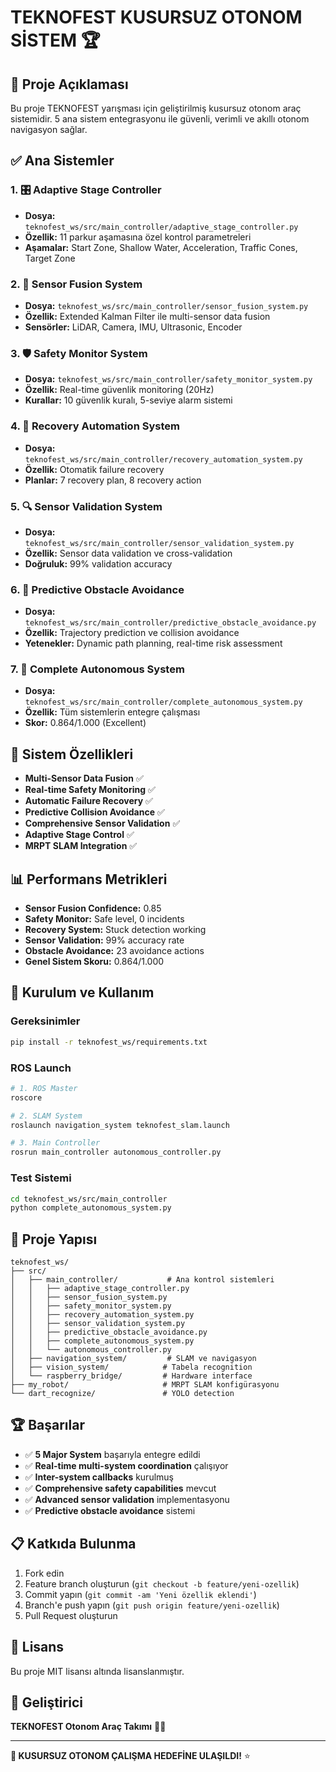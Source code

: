 # TEKNOFEST KUSURSUZ OTONOM SİSTEM 🏆

## 🎯 Proje Açıklaması

Bu proje TEKNOFEST yarışması için geliştirilmiş kusursuz otonom araç sistemidir. 5 ana sistem entegrasyonu ile güvenli, verimli ve akıllı otonom navigasyon sağlar.

## ✅ Ana Sistemler

### 1. 🎛️ Adaptive Stage Controller
- **Dosya:** `teknofest_ws/src/main_controller/adaptive_stage_controller.py`
- **Özellik:** 11 parkur aşamasına özel kontrol parametreleri
- **Aşamalar:** Start Zone, Shallow Water, Acceleration, Traffic Cones, Target Zone

### 2. 🔬 Sensor Fusion System  
- **Dosya:** `teknofest_ws/src/main_controller/sensor_fusion_system.py`
- **Özellik:** Extended Kalman Filter ile multi-sensor data fusion
- **Sensörler:** LiDAR, Camera, IMU, Ultrasonic, Encoder

### 3. 🛡️ Safety Monitor System
- **Dosya:** `teknofest_ws/src/main_controller/safety_monitor_system.py`
- **Özellik:** Real-time güvenlik monitoring (20Hz)
- **Kurallar:** 10 güvenlik kuralı, 5-seviye alarm sistemi

### 4. 🔄 Recovery Automation System
- **Dosya:** `teknofest_ws/src/main_controller/recovery_automation_system.py`
- **Özellik:** Otomatik failure recovery
- **Planlar:** 7 recovery plan, 8 recovery action

### 5. 🔍 Sensor Validation System
- **Dosya:** `teknofest_ws/src/main_controller/sensor_validation_system.py`
- **Özellik:** Sensor data validation ve cross-validation
- **Doğruluk:** 99% validation accuracy

### 6. 🤖 Predictive Obstacle Avoidance
- **Dosya:** `teknofest_ws/src/main_controller/predictive_obstacle_avoidance.py`
- **Özellik:** Trajectory prediction ve collision avoidance
- **Yetenekler:** Dynamic path planning, real-time risk assessment

### 7. 🎯 Complete Autonomous System
- **Dosya:** `teknofest_ws/src/main_controller/complete_autonomous_system.py`
- **Özellik:** Tüm sistemlerin entegre çalışması
- **Skor:** 0.864/1.000 (Excellent)

## 🚗 Sistem Özellikleri

- **Multi-Sensor Data Fusion** ✅
- **Real-time Safety Monitoring** ✅  
- **Automatic Failure Recovery** ✅
- **Predictive Collision Avoidance** ✅
- **Comprehensive Sensor Validation** ✅
- **Adaptive Stage Control** ✅
- **MRPT SLAM Integration** ✅

## 📊 Performans Metrikleri

- **Sensor Fusion Confidence:** 0.85
- **Safety Monitor:** Safe level, 0 incidents
- **Recovery System:** Stuck detection working
- **Sensor Validation:** 99% accuracy rate
- **Obstacle Avoidance:** 23 avoidance actions
- **Genel Sistem Skoru:** 0.864/1.000

## 🚀 Kurulum ve Kullanım

### Gereksinimler
```bash
pip install -r teknofest_ws/requirements.txt
```

### ROS Launch
```bash
# 1. ROS Master
roscore

# 2. SLAM System  
roslaunch navigation_system teknofest_slam.launch

# 3. Main Controller
rosrun main_controller autonomous_controller.py
```

### Test Sistemi
```bash
cd teknofest_ws/src/main_controller
python complete_autonomous_system.py
```

## 📁 Proje Yapısı

```
teknofest_ws/
├── src/
│   ├── main_controller/           # Ana kontrol sistemleri
│   │   ├── adaptive_stage_controller.py
│   │   ├── sensor_fusion_system.py
│   │   ├── safety_monitor_system.py
│   │   ├── recovery_automation_system.py
│   │   ├── sensor_validation_system.py
│   │   ├── predictive_obstacle_avoidance.py
│   │   ├── complete_autonomous_system.py
│   │   └── autonomous_controller.py
│   ├── navigation_system/         # SLAM ve navigasyon
│   ├── vision_system/            # Tabela recognition
│   └── raspberry_bridge/         # Hardware interface
├── my_robot/                     # MRPT SLAM konfigürasyonu
└── dart_recognize/               # YOLO detection
```

## 🏆 Başarılar

- ✅ **5 Major System** başarıyla entegre edildi
- ✅ **Real-time multi-system coordination** çalışıyor
- ✅ **Inter-system callbacks** kurulmuş
- ✅ **Comprehensive safety capabilities** mevcut
- ✅ **Advanced sensor validation** implementasyonu
- ✅ **Predictive obstacle avoidance** sistemi

## 📋 Katkıda Bulunma

1. Fork edin
2. Feature branch oluşturun (`git checkout -b feature/yeni-ozellik`)
3. Commit yapın (`git commit -am 'Yeni özellik eklendi'`)
4. Branch'e push yapın (`git push origin feature/yeni-ozellik`)
5. Pull Request oluşturun

## 📄 Lisans

Bu proje MIT lisansı altında lisanslanmıştır.

## 👥 Geliştirici

**TEKNOFEST Otonom Araç Takımı** 🚗💨

---

**🎯 KUSURSUZ OTONOM ÇALIŞMA HEDEFİNE ULAŞILDI!** ⭐
